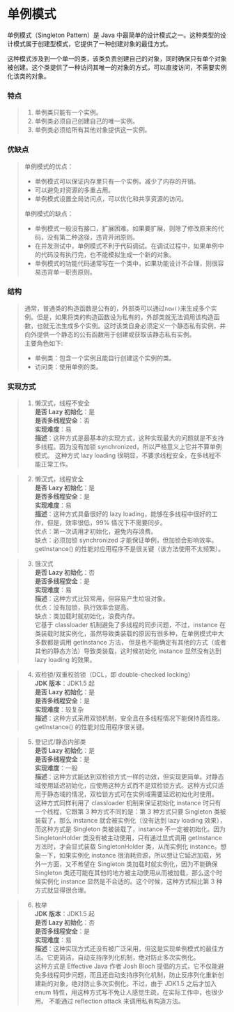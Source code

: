 # 单例模式

单例模式（Singleton Pattern）是 Java 中最简单的设计模式之一。这种类型的设计模式属于创建型模式，它提供了一种创建对象的最佳方式。

这种模式涉及到一个单一的类，该类负责创建自己的对象，同时确保只有单个对象被创建。这个类提供了一种访问其唯一的对象的方式，可以直接访问，不需要实例化该类的对象。

### 特点
> 1. 单例类只能有一个实例。
> 2. 单例类必须自己创建自己的唯一实例。
> 3. 单例类必须给所有其他对象提供这一实例。

### 优缺点
> 单例模式的优点：
> - 单例模式可以保证内存里只有一个实例，减少了内存的开销。
> - 可以避免对资源的多重占用。
> - 单例模式设置全局访问点，可以优化和共享资源的访问。
>
> 单例模式的缺点：
> - 单例模式一般没有接口，扩展困难。如果要扩展，则除了修改原来的代码，没有第二种途径，违背开闭原则。
> - 在并发测试中，单例模式不利于代码调试。在调试过程中，如果单例中的代码没有执行完，也不能模拟生成一个新的对象。
> - 单例模式的功能代码通常写在一个类中，如果功能设计不合理，则很容易违背单一职责原则。

### 结构
> 通常，普通类的构造函数是公有的，外部类可以通过`new()`来生成多个实例。但是，如果将类的构造函数设为私有的，外部类就无法调用该构造函数，也就无法生成多个实例。这时该类自身必须定义一个静态私有实例，并向外提供一个静态的公有函数用于创建或获取该静态私有实例。  
> 主要角色如下:
> - 单例类：包含一个实例且能自行创建这个实例的类。
> - 访问类：使用单例的类。

### 实现方式
> 1. 懒汉式，线程不安全  
> **是否 Lazy 初始化**：是  
> **是否多线程安全**：否  
> **实现难度**：易  
> **描述**：这种方式是最基本的实现方式，这种实现最大的问题就是不支持多线程。因为没有加锁 synchronized，所以严格意义上它并不算单例模式。
这种方式 lazy loading 很明显，不要求线程安全，在多线程不能正常工作。

> 2. 懒汉式，线程安全  
> **是否 Lazy 初始化**：是  
> **是否多线程安全**：是  
> **实现难度**：易  
> **描述**：这种方式具备很好的 lazy loading，能够在多线程中很好的工作，但是，效率很低，99% 情况下不需要同步。  
> 优点：第一次调用才初始化，避免内存浪费。  
> 缺点：必须加锁 synchronized 才能保证单例，但加锁会影响效率。  
> getInstance() 的性能对应用程序不是很关键（该方法使用不太频繁）。  

> 3. 饿汉式  
> **是否 Lazy 初始化**：否  
> **是否多线程安全**：是  
> **实现难度**：易  
> **描述**：这种方式比较常用，但容易产生垃圾对象。  
> 优点：没有加锁，执行效率会提高。  
> 缺点：类加载时就初始化，浪费内存。  
> 它基于 classloader 机制避免了多线程的同步问题，不过，instance 在类装载时就实例化，虽然导致类装载的原因有很多种，在单例模式中大多数都是调用 getInstance 方法， 但是也不能确定有其他的方式（或者其他的静态方法）导致类装载，这时候初始化 instance 显然没有达到 lazy loading 的效果。

> 4. 双检锁/双重校验锁（DCL，即 double-checked locking）  
> **JDK 版本**：JDK1.5 起  
> **是否 Lazy 初始化**：是  
> **是否多线程安全**：是  
> **实现难度**：较复杂  
> **描述**：这种方式采用双锁机制，安全且在多线程情况下能保持高性能。  
> getInstance() 的性能对应用程序很关键。

> 5. 登记式/静态内部类  
> **是否 Lazy 初始化**：是  
> **是否多线程安全**：是  
> **实现难度**：一般  
> **描述**：这种方式能达到双检锁方式一样的功效，但实现更简单。对静态域使用延迟初始化，应使用这种方式而不是双检锁方式。这种方式只适用于静态域的情况，双检锁方式可在实例域需要延迟初始化时使用。  
这种方式同样利用了 classloader 机制来保证初始化 instance 时只有一个线程，它跟第 3 种方式不同的是：第 3 种方式只要 Singleton 类被装载了，那么 instance 就会被实例化（没有达到 lazy loading 效果），而这种方式是 Singleton 类被装载了，instance 不一定被初始化。因为 SingletonHolder 类没有被主动使用，只有通过显式调用 getInstance 方法时，才会显式装载 SingletonHolder 类，从而实例化 instance。想象一下，如果实例化 instance 很消耗资源，所以想让它延迟加载，另外一方面，又不希望在 Singleton 类加载时就实例化，因为不能确保 Singleton 类还可能在其他的地方被主动使用从而被加载，那么这个时候实例化 instance 显然是不合适的。这个时候，这种方式相比第 3 种方式就显得很合理。

> 6. 枚举  
> **JDK 版本**：JDK1.5 起  
> **是否 Lazy 初始化**：否  
> **是否多线程安全**：是  
> **实现难度**：易  
> **描述**：这种实现方式还没有被广泛采用，但这是实现单例模式的最佳方法。它更简洁，自动支持序列化机制，绝对防止多次实例化。  
这种方式是 Effective Java 作者 Josh Bloch 提倡的方式，它不仅能避免多线程同步问题，而且还自动支持序列化机制，防止反序列化重新创建新的对象，绝对防止多次实例化。不过，由于 JDK1.5 之后才加入 enum 特性，用这种方式写不免让人感觉生疏，在实际工作中，也很少用。
不能通过 reflection attack 来调用私有构造方法。